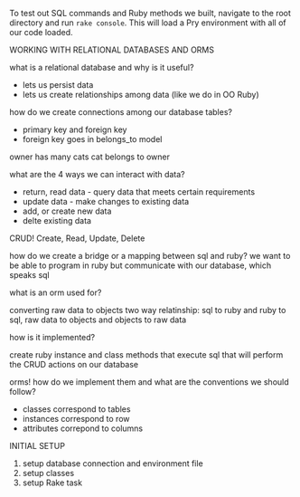 To test out SQL commands and Ruby methods we built, navigate to the root directory and run `rake console`. This will load a Pry environment with all of our code loaded.

WORKING WITH RELATIONAL DATABASES AND ORMS

what is a relational database and why is it useful?
- lets us persist data
- lets us create relationships among data (like we do in OO Ruby)

how do we create connections among our database tables?
- primary key and foreign key
- foreign key goes in belongs_to model

owner has many cats
cat belongs to owner

what are the 4 ways we can interact with data?
- return, read data - query data that meets certain requirements
- update data - make changes to existing data
- add, or create new data
- delte existing data

CRUD! Create, Read, Update, Delete


how do we create a bridge or a mapping between sql and ruby? we want to be able to program in ruby but communicate with our database, which speaks sql

what is an orm used for?

converting raw data to objects
two way relatinship: sql to ruby and ruby to sql, raw data to objects and objects to raw data

how is it implemented?

create ruby instance and class methods that execute sql that will perform the CRUD actions on our database

orms! how do we implement them and what are the conventions we should follow?
- classes correspond to tables
- instances correspond to row
- attributes correpond to columns

INITIAL SETUP

1. setup database connection and environment file
2. setup classes
3. setup Rake task